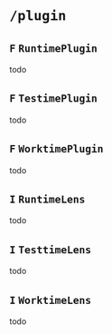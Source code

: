 # `/plugin`

## `F` `RuntimePlugin`

todo

## `F` `TestimePlugin`

todo

## `F` `WorktimePlugin`

todo

## `I` `RuntimeLens`

todo

## `I` `TesttimeLens`

todo

## `I` `WorktimeLens`

todo

